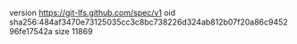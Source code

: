 version https://git-lfs.github.com/spec/v1
oid sha256:484af3470e73125035cc3c8bc738226d324ab812b07f20a86c945296fe17542a
size 11869
